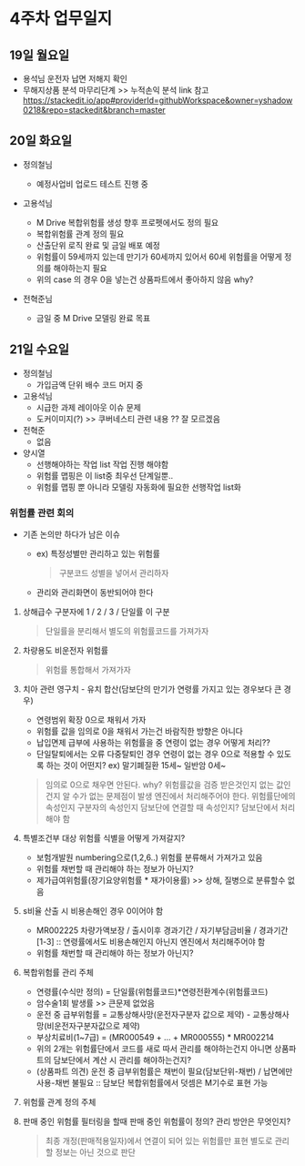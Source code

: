 # 4주차 업무일지

## 19일 월요일

*  용석님 운전자 납면 저해지 확인
*  무해지상품 분석 마무리단계 >> 누적손익 분석  link 참고
<https://stackedit.io/app#providerId=githubWorkspace&owner=yshadow0218&repo=stackedit&branch=master>

## 20일 화요일

*  정의철님 
   - 예정사업비 업로드 테스트 진행 중
   
 *  고용석님
    - M Drive 복합위험률 생성 향후 프로펫에서도 정의 필요
    - 복합위험률 관계 정의 필요
    - 산출단위 로직 완료 및 금일 배포 예정
    - 위험률이 59세까지 있는데 만기가 60세까지 있어서 60세 위험률을 어떻게 정의를 해야하는지 필요
    -  위의 case 의 경우 0을 넣는건 상품파트에서 좋아하지 않음 why?
  
  * 전혁준님
     -  금일 중 M Drive 모델링 완료 목표
    
## 21일 수요일
* 정의철님 
  - 가입금액 단위 배수 코드 머지 중
* 고용석님
  - 시급한 과제 레이아웃 이슈 문제 
  - 도커이미지(?) >> 쿠버네스티 관련 내용 ?? 잘 모르겠음
 * 전혁준 
   - 없음 
  * 양시열
    -  선행해야하는 작업 list 작업 진행 해야함
    - 위험률 맵핑은 이 list중 최우선 단계일뿐.. 
    - 위험률 맵핑 뿐 아니라 모델링 자동화에 필요한 선행작업  list화 
    
 ### 위험률 관련 회의
* 기존 논의만 하다가 남은 이슈
   - ex) 특정성별만 관리하고 있는 위험률 
        > 구분코드 성별을 넣어서 관리하자
                
   - 관리와 관리화면이 동반되어야 한다
  
 1. 상해급수 구분자에 1 / 2 / 3 / 단일률 이 구분 
     > 단일률을 분리해서 별도의 위험률코드를 가져가자
   
 2. 차량용도 비운전자 위험률 
     > 위험률 통합해서 가져가자 
   
 3. 치아 관련 영구치 - 유치 합산(담보단의 만기가 연령률 가지고 있는 경우보다 큰 경우)
    - 연령범위 확장 0으로 채워서 가자
    - 위험률 값을 임의로 0을 채워서 가는건 바람직한 방향은 아니다 
    - 납입면제 급부에 사용하는 위험률을 중 연령이 없는 경우 어떻게 처리??
    - 단일탈퇴에서는 오류 다중탈퇴인 경우 연령이 없는 경우 0으로 적용할 수 있도록 하는 것이 어떤지?
     ex) 말기폐질환 15세~  일반암 0세~
     > 임의로 0으로 채우면 안된다. why? 위험률값을 검증 받은것인지 없는 값인건지 알 수가 없는 문제점이 발생
     > 엔진에서 처리해주어야 한다.  위험률단에의 속성인지 구분자의 속성인지 담보단에 연결할 때 속성인지? 담보단에서 처리해야 함
     
 4. 특별조건부 대상 위험률 식별을 어떻게 가져갈지?
    - 보험개발원 numbering으로(1,2,6..) 위험률 분류해서 가져가고 있음 
    - 위험률 채번할 때 관리해야 하는 정보가 아닌지?
    - 제가급여위험률(장기요양위험률 * 재가이용률) >> 상해, 질병으로 분류할수 없음
     > 
         
 5. s비율 산출 시 비용손해인 경우 0이어야 함
    - MR002225 차량가액보장  / 출시이후 경과기간 / 자기부담금비율 / 경과기간 [1-3] 
      :: 연령률에서도  비용손해인지 아닌지 엔진에서 처리해주어야 함
    - 위험률 채번할 때 관리해야 하는 정보가 아닌지?
    
 6. 복합위험률 관리 주체
    - 연령률(수식만 정의) = 단일률(위험률코드)*연령전환계수(위험률코드)   
    - 암수술1회 발생률 >> 큰문제 없었음
    - 운전 중 급부위험률 = 교통상해사망(운전자구분자 값으로 제약) - 교통상해사망(비운전자구분자값으로 제약)
    - 부상치료비(1~7급) = (MR000549 + ... + MR000555) * MR002214
    - 위의 2개는 위험률단에서 코드를 새로 따서 관리를 해야하는건지 아니면 상품파트의 담보단에서 계산 시 관리를 해야하는건지?
    - (상품파트 의견) 운전 중 급부위험률은 채번이 필요(담보단위-채번) / 납면에만 사용-채번 불필요 
      :: 담보단 복합위험률에서 덧셈은 M기수로 표현 가능
  7. 위험률 관계 정의 주체
     > 
  
  9. 판매 중인 위험률 필터링을 할때 판매 중인 위험률이 정의? 관리 방안은 무엇인지? 
     >  최종 개정(판매적용일자)에서 연결이 되어 있는 위험률만 표현
     > 별도로 관리 할 정보는 아닌 것으로 판단
<!--stackedit_data:
eyJoaXN0b3J5IjpbNDExMDM1NjIyLC0xNzUzNDk2MzA0LC03MD
Q0NDg4MTAsLTI3MTIxNjA0OCwxNTI2MjgyODYyLC0xODgzMzQ5
MjM2LDk3NzcyOTQyMCw2MDk0MjgzNDddfQ==
-->
